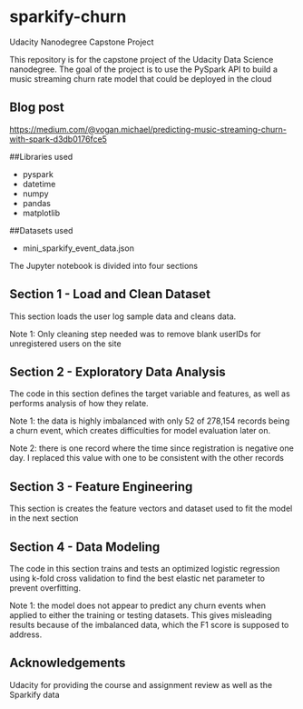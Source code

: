 # sparkify-churn
Udacity Nanodegree Capstone Project

This repository is for the capstone project of the Udacity Data Science nanodegree.
The goal of the project is to use the PySpark API to build a music streaming
churn rate model that could be deployed in the cloud

## Blog post
https://medium.com/@vogan.michael/predicting-music-streaming-churn-with-spark-d3db0176fce5


##Libraries used
* pyspark
* datetime
* numpy
* pandas
* matplotlib

##Datasets used
* mini_sparkify_event_data.json

The Jupyter notebook is divided into four sections

## Section 1 - Load and Clean Dataset
This section loads the user log sample data and cleans data.

Note 1: Only cleaning step needed was to remove blank userIDs for unregistered
users on the site

## Section 2 - Exploratory Data Analysis
The code in this section defines the target variable and features, as well
as performs analysis of how they relate.

Note 1:  the data is highly imbalanced with only 52 of 278,154 records
being a churn event, which creates difficulties for model evaluation later on.

Note 2: there is one record where the time since registration is negative one day.
I replaced this value with one to be consistent with the other records

## Section 3 - Feature Engineering
This section is creates the feature vectors and dataset used to fit the model
in the next section

## Section 4 - Data Modeling
The code in this section trains and tests an optimized logistic regression using
k-fold cross validation to find the best elastic net parameter to prevent
overfitting.

Note 1: the model does not appear to predict any churn events when applied to
either the training or testing datasets. This gives misleading results because
of the imbalanced data, which the F1 score is supposed to address.

## Acknowledgements
Udacity for providing the course and assignment review
as well as the Sparkify data
